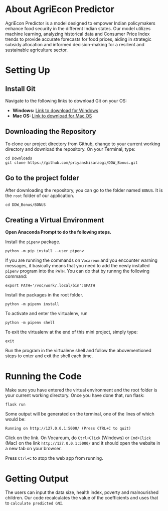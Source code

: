 # About AgriEcon Predictor 
AgriEcon Predictor is a model designed to empower Indian policymakers enhance food security in the different Indian states. Our model utilizes machine learning, analyzing historical data and Consumer Price Index trends to provide accurate forecasts for food prices, aiding in strategic subsidy allocation and informed decision-making for a resilient and sustainable agriculture sector.

# Setting Up

## Install Git
Navigate to the following links to download Git on your OS:
- **Windows:** [Link to download for Windows](https://git-scm.com/download/win)
- **Mac OS:** [Link to download for Mac OS](https://git-scm.com/download/mac)

## Downloading the Repository
To clone our project directory from Github, change to your current working directory and download the repository. On your Terminal, type:

```shell
cd Downloads
git clone https://github.com/priyanshisaraogi/DDW_Bonus.git
```

## Go to the project folder
After downloading the repository, you can go to the folder named `BONUS`. It is the `root` folder of our application.

```shell
cd DDW_Bonus/BONUS
```
## Creating a Virtual Environment
**Open Anaconda Prompt to do the following steps.**

Install the `pipenv` package.
```shell
python -m pip install --user pipenv
```
If you are running the commands on `Vocareum` and you encounter warning messages, it basically means that you need to add the newly installed `pipenv` program into the `PATH`. You can do that by runnng the following command:
```shell
export PATH='/voc/work/.local/bin':$PATH
```
Install the packages in the root folder.
```shell
python -m pipenv install
```
To activate and enter the virtualenv, run
```shell
python -m pipenv shell
```
To exit the virtualenv at the end of this mini project, simply type:
```shell
exit
```
Run the program in the virtualenv shell and follow the abovementioned steps to enter and exit the shell each time.

# Running the Code
Make sure you have entered the virtual environment and the root folder is your current working directory. Once you have done that, run flask:
```shell
flask run
```

Some output will be generated on the terminal, one of the lines of which would be:
```shell
Running on http://127.0.0.1:5000/ (Press CTRL+C to quit)
```
Click on the link. On Vocareum, do `Ctrl+Click` (Windows) or `Cmd+Click` (Mac) on the link `http://127.0.0.1:5000/` and it should open the website in a new tab on your browser. 

Press `Ctrl+C` to stop the web app from running.

# Getting Output
The users can input the data size, health index, poverty and malnourished children. Our code recalculates the value of the coefficients and uses that to `calculate predicted GNI`.
